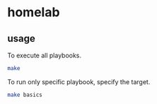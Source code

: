 # homelab

## usage
To execute all playbooks.
```bash
make
```

To run only specific playbook, specify the target.
```bash
make basics
```


